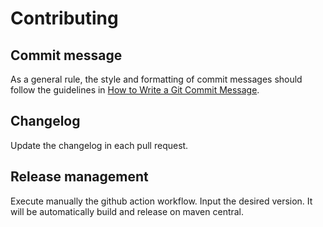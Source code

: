 <!--
  ~ SPDX-FileCopyrightText: 2023-2025 Enedis
  ~
  ~ SPDX-License-Identifier: MIT
  ~
  -->

# Contributing

## Commit message
As a general rule, the style and formatting of commit messages should follow the guidelines in
[How to Write a Git Commit Message](http://chris.beams.io/posts/git-commit/).

## Changelog
Update the changelog in each pull request.

## Release management
Execute manually the github action workflow. Input the desired version. It will be automatically build and release on maven central.
